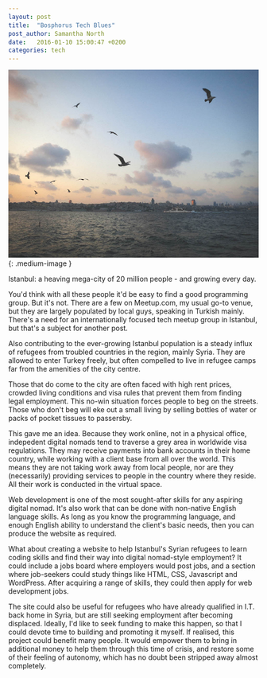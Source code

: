 ```yaml
---
layout: post
title:  "Bosphorus Tech Blues"
post_author: Samantha North
date:   2016-01-10 15:00:47 +0200
categories: tech 
---
```


![Bosphorus](/images/bosphorus.jpg){: .medium-image }

Istanbul: a heaving mega-city of 20 million people - and growing every day.

You'd think with all these people it'd be easy to find a good programming group. But it's not. There are a few on Meetup.com, my usual go-to venue, but they are largely populated by local guys, speaking in Turkish mainly. There's a need for an internationally focused tech meetup group in Istanbul, but that's a subject for another post. 

Also contributing to the ever-growing Istanbul population is a steady influx of refugees from troubled countries in the region, mainly Syria. They are allowed to enter Turkey freely, but often compelled to live in refugee camps far from the amenities of the city centre. 

Those that do come to the city are often faced with high rent prices, crowded living conditions and visa rules that prevent them from finding legal employment. This no-win situation forces people to beg on the streets. Those who don't beg will eke out a small living by selling bottles of water or packs of pocket tissues to passersby. 

This gave me an idea. Because they work online, not in a physical office, indepedent digital nomads tend to traverse a grey area in worldwide visa regulations. They may receive payments into bank accounts in their home country, while working with a client base from all over the world. This means they are not taking work away from local people, nor are they (necessarily) providing services to people in the country where they reside. All their work is conducted in the virtual space.

Web development is one of the most sought-after skills for any aspiring digital nomad. It's also work that can be done with non-native English language skills. As long as you know the programming language, and enough English ability to understand the client's basic needs, then you can produce the website as required. 

What about creating a website to help Istanbul's Syrian refugees to learn coding skills and find their way into digital nomad-style employment? It could include a jobs board where employers would post jobs, and a section where job-seekers could study things like HTML, CSS, Javascript and WordPress. After acquiring a range of skills, they could then apply for web development jobs. 

The site could also be useful for refugees who have already qualified in I.T. back home in Syria, but are still seeking employment after becoming displaced. Ideally, I'd like to seek funding to make this happen, so that I could devote time to building and promoting it myself. If realised, this project could benefit many people. It would empower them to bring in additional money to help them through this time of crisis, and restore some of their feeling of autonomy, which has no doubt been stripped away almost completely.  